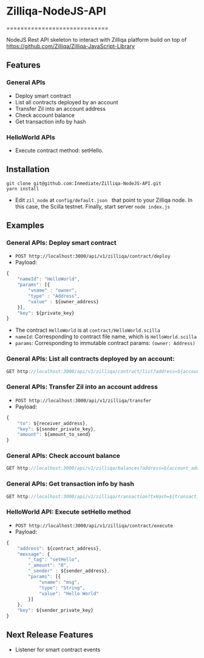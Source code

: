 # Zilliqa-NodeJS-API
=============================

NodeJS Rest API skeleton to interact with Zilliqa platform build on top of https://github.com/Zilliqa/Zilliqa-JavaScript-Library 

## Features

### General APIs
- Deploy smart contract
- List all contracts deployed by an account
- Transfer Zil into an account address
- Check account balance
- Get transaction info by hash

### HelloWorld APIs
- Execute contract method: setHello.


## Installation

```
git clone git@github.com:Inmediate/Zilliqa-NodeJS-API.git
yarn install
```

- Edit `zil_node` at `config/default.json ` that point to your Zilliqa node. In this case, the Scilla testnet. Finally, start server `node index.js`


## Examples

### General APIs: Deploy smart contract
- `POST http://localhost:3000/api/v1/zilliqa/contract/deploy`
- Payload:
```js
{
    "nameId": "HelloWorld",
    "params": [{
        "vname" : "owner",
        "type" : "Address", 
        "value" : ${owner_address}
    }],
    "key": ${private_key}
}
```
- The contract `HelloWorld` is at `contract/HelloWorld.scilla`
- `nameId`: Corresponding to contract file name, which is `HelloWorld.scilla`
- `params`: Corresponding to immutable contract params: `(owner: Address)`

### General APIs: List all contracts deployed by an account: 
```js
GET http://localhost:3000/api/v1/zilliqa/contract/list?address=${account_address}
```

### General APIs: Transfer Zil into an account address
- `POST http://localhost:3000/api/v1/zilliqa/transfer`
- Payload:
```js
{
    "to": ${receiver_address},
    "key": ${sender_private_key},
    "amount": ${amount_to_send}
}
```

### General APIs: Check account balance
```js
GET http://localhost:3000/api/v1/zilliqa/balances?address=${account_address}
```

### General APIs: Get transaction info by hash
```js
GET http://localhost:3000/api/v1/zilliqa/transaction?txHash=${transaction_hash}
```

### HelloWorld API: Execute setHello method
- `POST http://localhost:3000/api/v1/zilliqa/contract/execute`
- Payload:
```js
{
    "address": ${contract_address},
    "message": {
        "_tag": "setHello",
        "_amount": "0",
        "_sender" : ${sender_address},
        "params": [{
            "vname": "msg",
            "type": "String",
            "value": "Hello World"
        }]
    },
    "key": ${sender_private_key}
}
```

## Next Release Features
- Listener for smart contract events